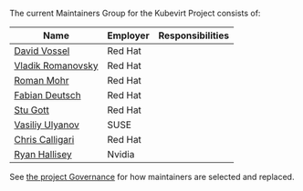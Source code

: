 The current Maintainers Group for the Kubevirt Project consists of:

| Name | Employer | Responsibilities |
| ----------- | ------- | -------------------------------- |
| [David Vossel](https://github.com/davidvossel) | Red Hat | |
| [Vladik Romanovsky](https://github.com/vladikr) | Red Hat | |
| [Roman Mohr](https://github.com/rmohr) | Red Hat | |
| [Fabian Deutsch](https://github.com/fabiand) | Red Hat | |
| [Stu Gott](https://github.com/stu-gott) | Red Hat | |
| [Vasiliy Ulyanov](https://github.com/vasiliy-ul) | SUSE | |
| [Chris Calligari](https://github.com/mazzystr) | Red Hat | |
| [Ryan Hallisey](https://github.com/rthallisey) | Nvidia | |

See [the project Governance](GOVERNANCE.md) for how maintainers are selected and replaced.
